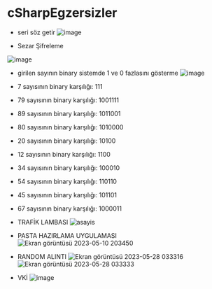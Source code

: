 # cSharpEgzersizler
* seri söz getir
![image](https://github.com/selinpir/cSharpEgzersizler/assets/113732977/e616e140-225d-4ebb-8969-5025ddbe95fe)

* Sezar Şifreleme
 
![image](https://github.com/selinpir/cSharpEgzersizler/assets/113732977/0061d295-11f1-45cb-9ef3-a9ed120c5349)

* girilen sayının binary sistemde 1 ve 0 fazlasını gösterme
![image](https://github.com/selinpir/cSharpEgzersizler/assets/113732977/1da3a2e8-3bc3-4ac4-9227-285171885309)

* 7 sayısının binary karşılığı: 111 
* 79 sayısının binary karşılığı: 1001111
* 89 sayısının binary karşılığı: 1011001
* 80 sayısının binary karşılığı: 1010000
* 20 sayısının binary karşılığı: 10100
* 12 sayısının binary karşılığı: 1100
* 34 sayısının binary karşılığı: 100010
* 54 sayısının binary karşılığı: 110110
* 45 sayısının binary karşılığı: 101101
* 67 sayısının binary karşılığı: 1000011



* TRAFİK LAMBASI
![asayis](https://user-images.githubusercontent.com/113732977/236689654-d9d579e1-59de-4f0e-beef-8b3a36913160.png)

* PASTA HAZIRLAMA UYGULAMASI
![Ekran görüntüsü 2023-05-10 203450](https://github.com/selinpir/cSharpEgzersizler/assets/113732977/ad415126-a329-47c2-b755-64d49a9f6f59)

* RANDOM ALINTI
![Ekran görüntüsü 2023-05-28 033316](https://github.com/selinpir/cSharpEgzersizler/assets/113732977/9257fc5b-2349-4614-93ab-062c5ca4d00a)
![Ekran görüntüsü 2023-05-28 033333](https://github.com/selinpir/cSharpEgzersizler/assets/113732977/ae5509ef-0d3e-4e3f-8bd7-3970ca1a85b3)


* VKİ
![image](https://github.com/selinpir/cSharpEgzersizler/assets/113732977/306294d9-85a1-49c1-a6ff-6ea01ad72e04)
